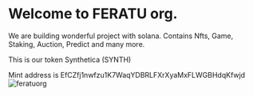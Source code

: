 # Welcome to FERATU org.

We are building wonderful project with solana.
Contains Nfts, Game, Staking, Auction, Predict and many more.

This is our token Synthetica (SYNTH)

Mint address is EfCZfj1nwfzu1K7WaqYDBRLFXrXyaMxFLWGBHdqKfwjd
![feratuorg](https://jhz4ow36e72ewyhls4aby5lxmthd7rwt6xd5tqibbvtsjsfuye6a.arweave.net/SfPHW34n9Etg65cAHHV3ZM4_xtP1x9nBAQ1nJMi0wTw)
